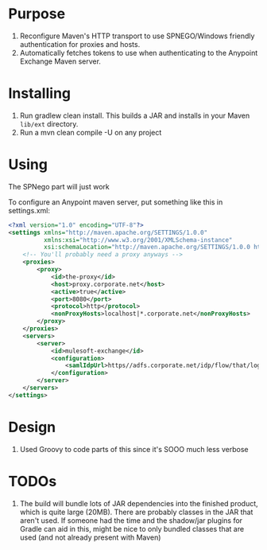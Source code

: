 # Purpose

1. Reconfigure Maven's HTTP transport to use SPNEGO/Windows friendly authentication for proxies and hosts.
1. Automatically fetches tokens to use when authenticating to the Anypoint Exchange Maven server. 

# Installing

1. Run gradlew clean install. This builds a JAR and installs in your Maven `lib/ext` directory.
2. Run a mvn clean compile -U on any project

# Using

The SPNego part will just work

To configure an Anypoint maven server, put something like this in settings.xml:

```xml
<?xml version="1.0" encoding="UTF-8"?>
<settings xmlns="http://maven.apache.org/SETTINGS/1.0.0"
          xmlns:xsi="http://www.w3.org/2001/XMLSchema-instance"
          xsi:schemaLocation="http://maven.apache.org/SETTINGS/1.0.0 http://maven.apache.org/xsd/settings-1.0.0.xsd">
    <!-- You'll probably need a proxy anyways -->
    <proxies>
        <proxy>
            <id>the-proxy</id>
            <host>proxy.corporate.net</host>
            <active>true</active>
            <port>8080</port>
            <protocol>http</protocol>
            <nonProxyHosts>localhost|*.corporate.net</nonProxyHosts>
        </proxy>
    </proxies>
    <servers>
        <server>
            <id>mulesoft-exchange</id>
            <configuration>
                <samlIdpUrl>https//adfs.corporate.net/idp/flow/that/logs/into/Anypoint</samlIdpUrl>
            </configuration>
        </server>
    </servers>
</settings>
```

# Design

1. Used Groovy to code parts of this since it's SOOO much less verbose

# TODOs

1. The build will bundle lots of JAR dependencies into the finished product, which is quite large (20MB). There are probably classes in the JAR that aren't used. If someone had the time and the shadow/jar plugins for Gradle can aid in this, might be nice to only bundled classes that are used (and not already present with Maven)
